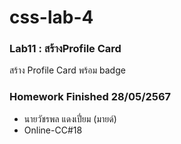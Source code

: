 # css-lab-4
### Lab11 : สร้างProfile Card 
สร้าง Profile Card พร้อม badge

### Homework Finished 28/05/2567
- นายวัชรพล แดงเปี่ยม (มายด์)
- Online-CC#18